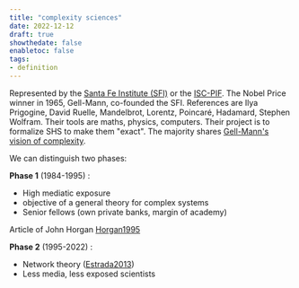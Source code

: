 ```yaml
---
title: "complexity sciences"
date: 2022-12-12
draft: true
showthedate: false
enabletoc: false
tags:
- definition
---
```


Represented by the [Santa Fe Institute (SFI)](definition/Santa%20Fe%20Institute%20(SFI).md) or the [ISC-PIF](definition/ISC-PIF.md).
The Nobel Price winner in 1965, Gell-Mann, co-founded the SFI. 
References are Ilya Prigogine, David Ruelle, Mandelbrot, Lorentz, Poincaré, Hadamard, Stephen Wolfram. 
Their tools are maths, physics, computers. 
Their project is to formalize SHS to make them "exact". 
The majority shares [Gell-Mann's vision of complexity](concept/Gell-Mann's%20vision%20of%20complexity.md). 

We can distinguish two phases: 

**Phase 1** (1984-1995) :
- High mediatic exposure
- objective of a general theory for complex systems 
- Senior fellows (own private banks, margin of academy)

Article of John Horgan [Horgan1995](reference/Horgan1995.md)

**Phase 2** (1995-2022) :

- Network theory ([Estrada2013](reference/Estrada2013.md))
- Less media, less exposed scientists
